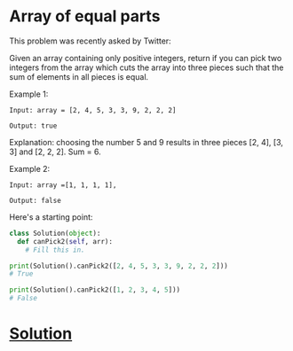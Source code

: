 # Array of equal parts

This problem was recently asked by Twitter:

Given an array containing only positive integers, return if you can pick two integers from the array which cuts the array into three pieces such that the sum of elements in all pieces is equal.

Example 1:
```
Input: array = [2, 4, 5, 3, 3, 9, 2, 2, 2]

Output: true
```
Explanation: choosing the number 5 and 9 results in three pieces [2, 4], [3, 3] and [2, 2, 2]. Sum = 6.

Example 2:
```
Input: array =[1, 1, 1, 1],

Output: false
```
Here's a starting point:
```python
class Solution(object):
  def canPick2(self, arr):
    # Fill this in.

print(Solution().canPick2([2, 4, 5, 3, 3, 9, 2, 2, 2]))
# True

print(Solution().canPick2([1, 2, 3, 4, 5]))
# False
```

# [Solution](solution.md)